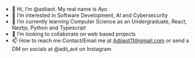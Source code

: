 - 👋 Hi, I’m @adiiaot. My real name is Ayo 
- 👀 I’m interested in Software Development, AI and Cybersecurity
- 🌱 I’m currently learning Computer Science as an Undergraduate, React, Neztjs, Python and Typescript
- 💞️ I’m looking to collaborate on web based projects
- 📫 How to reach me Contact/Email me at Adiiaot11@gmail.com or send a DM on socials at @adii_aot on Instagram

<!---
adiiaot/adiiaot is a ✨ special ✨ repository because its `README.md` (this file) appears on your GitHub profile.
You can click the Preview link to take a look at your changes.
--->
